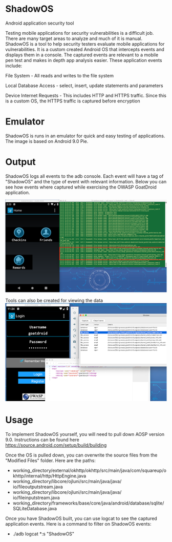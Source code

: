 # ShadowOS
Android application security tool

Testing mobile applications for security vulnerabilities is a difficult job.  There are many target areas to analyze and much of it is manual.   ShadowOS is a tool to help security testers evaluate mobile applications for vulnerabilities.   It is a custom created Android OS that intercepts events and displays them in a console. The captured events are relevant to a mobile pen test and makes in depth app analysis easier.  These application events include:

File System - All reads and writes to the file system

Local Database Access - select, insert, update statements and parameters

Device Internet Requests - This includes HTTP and HTTPS traffic.  Since this is a custom OS, the HTTPS traffic is captured before encryption

# Emulator
ShadowOS is runs in an emulator for quick and easy testing of applications. The image is based on Android 9.0 Pie.

# Output
ShadowOS logs all events to the adb console.   Each event will have a tag of "ShadowOS" and the type of event with relevant information. Below you can see how events where captured while exercising the OWASP GoatDroid application.

![Console Capture](shadowos2.png)

Tools can also be created for viewing the data
![Tool Capture](shadowos3.png)

# Usage
To implement ShadowOS yourself, you will need to pull down AOSP version 9.0.  Instructions can be found here https://source.android.com/setup/build/building

Once the OS is pulled down, you can overwrite the source files from the "Modified Files" folder.  Here are the paths:

* working_directory/external/okhttp/okhttp/src/main/java/com/squareup/okhttp/internal/http/HttpEngine.java
* working_directory⁩/libcore/⁨ojluni/src/⁨main/⁨java/⁨java/⁨io⁩/fileoutputstream.java
* working_directory⁩/libcore/⁨ojluni/src/⁨main/⁨java/⁨java/⁨io⁩/fileinputstream.java
* working_directory/frameworks/base/core/java/android/database/sqlite/SQLiteDatabase.java

Once you have ShadowOS built, you can use logcat to see the captured application events.  Here is a command to filter on ShadowOS events:
* ./adb logcat *:s "ShadowOS"

